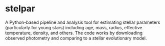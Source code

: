 # stelpar

A Python-based pipeline and analysis tool for estimating stellar parameters (particularly for young stars) including age, mass, radius, effective temperature, density, and others. The code works by downloading observed photometry and comparing to a stellar evolutionary model. 
